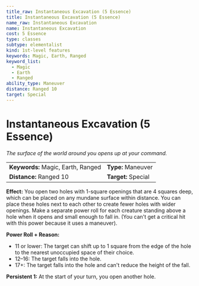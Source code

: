 ```yaml
---
title_raw: Instantaneous Excavation (5 Essence)
title: Instantaneous Excavation (5 Essence)
name_raw: Instantaneous Excavation
name: Instantaneous Excavation
cost: 5 Essence
type: classes
subtype: elementalist
kind: 1st-level features
keywords: Magic, Earth, Ranged
keyword_list:
  - Magic
  - Earth
  - Ranged
ability_type: Maneuver
distance: Ranged 10
target: Special
---
```


# Instantaneous Excavation (5 Essence)

*The surface of the world around you opens up at your command.*

|                                    |                     |
| :--------------------------------- | :------------------ |
| **Keywords:** Magic, Earth, Ranged | **Type:** Maneuver  |
| **Distance:** Ranged 10            | **Target:** Special |

**Effect:** You open two holes with 1-square openings that are 4 squares deep, which can be placed on any mundane surface within distance. You can place these holes next to each other to create fewer holes with wider openings. Make a separate power roll for each creature standing above a hole when it opens and small enough to fall in. (You can't get a critical hit with this power because it uses a maneuver).

**Power Roll + Reason:**

- 11 or lower: The target can shift up to 1 square from the edge of the hole to the nearest unoccupied space of their choice.
- 12–16: The target falls into the hole.
- 17+: The target falls into the hole and can't reduce the height of the fall.

**Persistent 1:** At the start of your turn, you open another hole.
